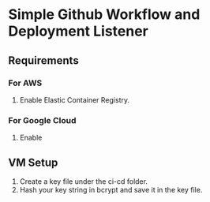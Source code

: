 # Simple Github Workflow and Deployment Listener

## Requirements
### For AWS
1. Enable Elastic Container Registry.
### For Google Cloud
1. Enable 
### 

## VM Setup

1. Create a key file under the ci-cd folder.
2. Hash your key string in bcrypt and save it in the key file.